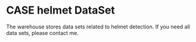 # CASE helmet DataSet
The warehouse stores data sets related to helmet detection. If you need all data sets, please contact me.
